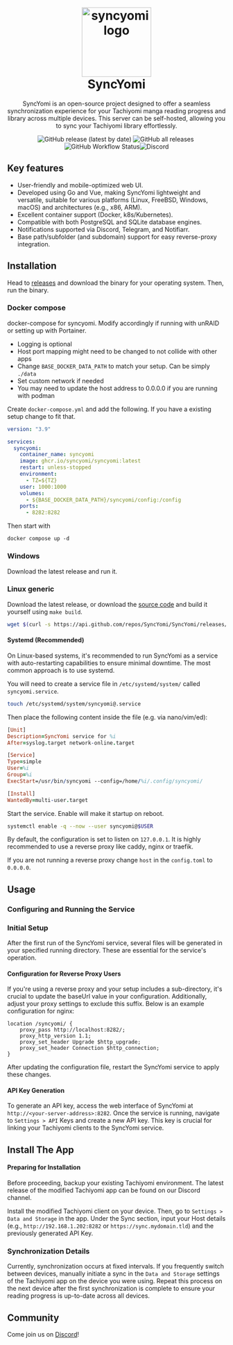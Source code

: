<h1 align="center">
  <img alt="syncyomi logo" src=".github/images/logo.png" width="160px"/><br/>
  SyncYomi
</h1>

<p align="center">SyncYomi is an open-source project designed to offer a seamless synchronization experience for your Tachiyomi manga reading progress and library across multiple devices. This server can be self-hosted, allowing you to sync your Tachiyomi library effortlessly.</p>

<p align="center"><img alt="GitHub release (latest by date)" src="https://img.shields.io/github/v/release/SyncYomi/SyncYomi?style=for-the-badge">&nbsp;<img alt="GitHub all releases" src="https://img.shields.io/github/downloads/SyncYomi/SyncYomi/total?style=for-the-badge">&nbsp;<img alt="GitHub Workflow Status" src="https://img.shields.io/github/actions/workflow/status/SyncYomi/SyncYomi/release.yml?style=for-the-badge"><img alt="Discord" src="https://img.shields.io/discord/1099009852791083058?label=Discord&logo=discord&logoColor=blue&style=for-the-badge"></p>

<!-- <img alt="syncyomi ui" src=".github/images/syncyomi-front.png"/><br/> -->


<!-- ## Documentation -->

<!-- Installation guide and documentation can be found at https://syncyomi.com -->

## Key features

- User-friendly and mobile-optimized web UI.
- Developed using Go and Vue, making SyncYomi lightweight and versatile, suitable for various platforms (Linux, FreeBSD, Windows, macOS) and architectures (e.g., x86, ARM).
- Excellent container support (Docker, k8s/Kubernetes).
- Compatible with both PostgreSQL and SQLite database engines.
- Notifications supported via Discord, Telegram, and Notifiarr.
- Base path/subfolder (and subdomain) support for easy reverse-proxy integration.

## Installation

<!-- Full installation guide and documentation can be found at https://syncyomi.com -->

Head to [releases](https://github.com/SyncYomi/SyncYomi/releases) and download the binary for your operating system. Then, run the binary.


### Docker compose

docker-compose for syncyomi. Modify accordingly if running with unRAID or setting up with Portainer.

* Logging is optional
* Host port mapping might need to be changed to not collide with other apps
* Change `BASE_DOCKER_DATA_PATH` to match your setup. Can be simply `./data`
* Set custom network if needed
* You may need to update the host address to 0.0.0.0 if you are running with podman

Create `docker-compose.yml` and add the following. If you have a existing setup change to fit that.

```yml
version: "3.9"

services:
  syncyomi:
    container_name: syncyomi
    image: ghcr.io/syncyomi/syncyomi:latest
    restart: unless-stopped
    environment:
      - TZ=${TZ}
    user: 1000:1000
    volumes:
      - ${BASE_DOCKER_DATA_PATH}/syncyomi/config:/config
    ports:
      - 8282:8282
```

Then start with

    docker compose up -d

### Windows
Download the latest release and run it.

<!-- Check the windows setup guide [here](https://syncyomi.com/installation/windows) -->

### Linux generic


Download the latest release, or download the [source code](https://github.com/SyncYomi/SyncYomi/releases/latest) and build it yourself using `make build`.

```bash
wget $(curl -s https://api.github.com/repos/SyncYomi/SyncYomi/releases/latest | grep download | grep linux_x86_64 | cut -d\" -f4)
```

#### Systemd (Recommended)

On Linux-based systems, it's recommended to run SyncYomi as a service with auto-restarting capabilities to ensure minimal downtime. The most common approach is to use systemd.

You will need to create a service file in `/etc/systemd/system/` called `syncyomi.service`.

```bash
touch /etc/systemd/system/syncyomi@.service
```

Then place the following content inside the file (e.g. via nano/vim/ed):

```prolog
[Unit]
Description=SyncYomi service for %i
After=syslog.target network-online.target

[Service]
Type=simple
User=%i
Group=%i
ExecStart=/usr/bin/syncyomi --config=/home/%i/.config/syncyomi/

[Install]
WantedBy=multi-user.target
```

Start the service. Enable will make it startup on reboot.

```bash
systemctl enable -q --now --user syncyomi@$USER
```

By default, the configuration is set to listen on `127.0.0.1`. It is highly recommended to use a reverse proxy like caddy, nginx or traefik.

If you are not running a reverse proxy change `host` in the `config.toml` to `0.0.0.0`.

## Usage
### Configuring and Running the Service
### Initial Setup
After the first run of the SyncYomi service, several files will be generated in your specified running directory. These are essential for the service's operation.

#### Configuration for Reverse Proxy Users
If you're using a reverse proxy and your setup includes a sub-directory, it's crucial to update the baseUrl value in your configuration. Additionally, adjust your proxy settings to exclude this suffix. Below is an example configuration for nginx:

```nginx
location /syncyomi/ {
    proxy_pass http://localhost:8282/;
    proxy_http_version 1.1;
    proxy_set_header Upgrade $http_upgrade;
    proxy_set_header Connection $http_connection;
}
```
After updating the configuration file, restart the SyncYomi service to apply these changes.

#### API Key Generation
To generate an API key, access the web interface of SyncYomi at `http://<your-server-address>:8282`.
Once the service is running, navigate to `Settings > API` Keys and create a new API key. This key is crucial for linking your Tachiyomi clients to the SyncYomi service.

## Install The App
#### Preparing for Installation
Before proceeding, backup your existing Tachiyomi environment. The latest release of the modified Tachiyomi app can be found on our Discord channel.

Install the modified Tachiyomi client on your device. Then, go to `Settings > Data and Storage` in the app. Under the Sync section, input your Host details (e.g., `http://192.168.1.202:8282` or `https://sync.mydomain.tld`) and the previously generated API Key.

### Synchronization Details
Currently, synchronization occurs at fixed intervals. 
If you frequently switch between devices, manually initiate a sync in the `Data and Storage` settings of the Tachiyomi app on the device you were using. 
Repeat this process on the next device after the first synchronization is complete to ensure your reading progress is up-to-date across all devices.

## Community

Come join us on [Discord](https://discord.gg/aydqBWAZs8)!
